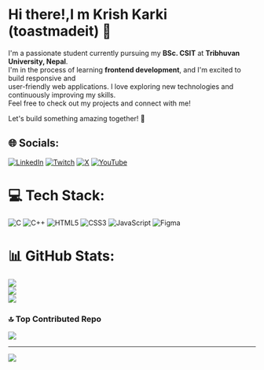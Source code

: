# Hi there!,I m Krish Karki (toastmadeit) 👋

I'm a passionate student currently pursuing my **BSc. CSIT** at **Tribhuvan University, Nepal**.  
I'm in the process of learning **frontend development**, and I'm excited to build responsive and  
user-friendly web applications. I love exploring new technologies and continuously improving my skills.  
Feel free to check out my projects and connect with me!

Let's build something amazing together! 🚀



## 🌐 Socials:
[![LinkedIn](https://img.shields.io/badge/LinkedIn-%230077B5.svg?logo=linkedin&logoColor=white)](https://linkedin.com/in/toastmadeit) [![Twitch](https://img.shields.io/badge/Twitch-%239146FF.svg?logo=Twitch&logoColor=white)](https://twitch.tv/toastmadeit) [![X](https://img.shields.io/badge/X-black.svg?logo=X&logoColor=white)](https://x.com/toastmadeit) [![YouTube](https://img.shields.io/badge/YouTube-%23FF0000.svg?logo=YouTube&logoColor=white)](https://youtube.com/@toastmadeit) 

# 💻 Tech Stack:
![C](https://img.shields.io/badge/c-%2300599C.svg?style=for-the-badge&logo=c&logoColor=white) ![C++](https://img.shields.io/badge/c++-%2300599C.svg?style=for-the-badge&logo=c%2B%2B&logoColor=white) ![HTML5](https://img.shields.io/badge/html5-%23E34F26.svg?style=for-the-badge&logo=html5&logoColor=white) ![CSS3](https://img.shields.io/badge/css3-%231572B6.svg?style=for-the-badge&logo=css3&logoColor=white) ![JavaScript](https://img.shields.io/badge/javascript-%23323330.svg?style=for-the-badge&logo=javascript&logoColor=%23F7DF1E) ![Figma](https://img.shields.io/badge/figma-%23F24E1E.svg?style=for-the-badge&logo=figma&logoColor=white)
# 📊 GitHub Stats:
![](https://github-readme-stats.vercel.app/api?username=toastmadeit&theme=radical&hide_border=false&include_all_commits=true&count_private=true)<br/>
![](https://github-readme-streak-stats.herokuapp.com/?user=toastmadeit&theme=radical&hide_border=false)<br/>
![](https://github-readme-stats.vercel.app/api/top-langs/?username=toastmadeit&theme=radical&hide_border=false&include_all_commits=true&count_private=true&layout=compact)

### 🔝 Top Contributed Repo
![](https://github-contributor-stats.vercel.app/api?username=toastmadeit&limit=5&theme=dark&combine_all_yearly_contributions=true)

---
[![](https://visitcount.itsvg.in/api?id=toastmadeit&icon=0&color=0)](https://visitcount.itsvg.in)

<!-- Proudly created with GPRM ( https://gprm.itsvg.in ) -->
